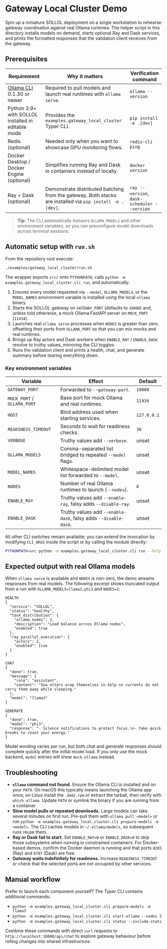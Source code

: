 # Gateway Local Cluster Demo

Spin up a miniature SOLLOL deployment on a single workstation to rehearse gateway
coordination against real Ollama runtimes. The helper script in this directory
installs models on demand, starts optional Ray and Dask services, and prints the
formatted responses that the validation client receives from the gateway.

## Prerequisites

| Requirement | Why it matters | Verification command |
| --- | --- | --- |
| [Ollama CLI](https://ollama.com/download) 0.1.30 or newer | Required to pull models and launch real runtimes with `ollama serve`. | `ollama --version` |
| Python 3.9+ with SOLLOL installed in editable mode | Provides the `examples.gateway_local_cluster` Typer CLI. | `pip install -e .[dev]` |
| Redis (optional) | Needed only when you want to showcase GPU monitoring flows. | `redis-cli ping` |
| Docker Desktop / Docker Engine (optional) | Simplifies running Ray and Dask in containers instead of locally. | `docker version` |
| Ray + Dask (optional) | Demonstrate distributed batching from the gateway. Both stacks are installed via `pip install -e .[dev]`. | `ray --version`, `dask-scheduler --version` |

> **Tip:** The CLI automatically honours `OLLAMA_MODELS` and other environment
> variables, so you can preconfigure model downloads across terminal sessions.

## Automatic setup with `run.sh`

From the repository root execute:

```bash
./examples/gateway_local_cluster/run.sh
```

The wrapper exports `src/` onto `PYTHONPATH`, calls `python -m
examples.gateway_local_cluster.cli run`, and automatically:

1. Ensures every model requested via `--model`, `OLLAMA_MODELS`, or the
   `MODEL_NAMES` environment variable is installed using the local `ollama`
   binary.
2. Starts the SOLLOL gateway on `GATEWAY_PORT` (defaults to `18000`) and, unless
   told otherwise, a mock Ollama FastAPI server on `MOCK_PORT` (`11434`).
3. Launches real `ollama serve` processes when `NODES` is greater than zero,
   offsetting their ports from `OLLAMA_PORT` so that you can mix mocks and real
   runtimes.
4. Brings up Ray actors and Dask workers when `ENABLE_RAY` / `ENABLE_DASK`
   resolve to truthy values, mirroring the CLI toggles.
5. Runs the validation client and prints a health, chat, and generate summary
   before tearing everything down.

### Key environment variables

| Variable | Effect | Default |
| --- | --- | --- |
| `GATEWAY_PORT` | Forwarded to `--gateway-port`. | `18000` |
| `MOCK_PORT` / `OLLAMA_PORT` | Base port for mock Ollama and real runtimes. | `11434` |
| `HOST` | Bind address used when starting services. | `127.0.0.1` |
| `READINESS_TIMEOUT` | Seconds to wait for readiness checks. | `30` |
| `VERBOSE` | Truthy values add `--verbose`. | unset |
| `OLLAMA_MODELS` | Comma-separated list bridged to repeated `--model` flags. | unset |
| `MODEL_NAMES` | Whitespace-delimited model list forwarded to `--model`. | unset |
| `NODES` | Number of real Ollama runtimes to launch (`--nodes`). | `0` |
| `ENABLE_RAY` | Truthy values add `--enable-ray`, falsy adds `--disable-ray`. | unset |
| `ENABLE_DASK` | Truthy values add `--enable-dask`, falsy adds `--disable-dask`. | unset |

All other CLI switches remain available; you can extend the invocation by
modifying `CLI_ARGS` inside the script or by calling the module directly:

```bash
PYTHONPATH=src python -m examples.gateway_local_cluster.cli run --help
```

## Expected output with real Ollama models

When `ollama serve` is available and `NODES` is non-zero, the demo streams
responses from real models. The following excerpt shows truncated output from a
run with `OLLAMA_MODELS=llama3,phi3` and `NODES=2`:

```
HEALTH
{
  "service": "SOLLOL",
  "status": "healthy",
  "task_distribution": {
    "ollama_nodes": 2,
    "description": "Load balance across Ollama nodes",
    "enabled": true
  },
  "ray_parallel_execution": {
    "actors": 2,
    "enabled": true
  }
}

CHAT
{
  "done": true,
  "message": {
    "role": "assistant",
    "content": "Sea otters wrap themselves in kelp so currents do not carry them away while sleeping."
  },
  "model": "llama3"
}

GENERATE
{
  "done": true,
  "model": "phi3",
  "response": "- Silence notifications to protect focus.\n- Take quick breaks to reset your energy."
}
```

Model wording varies per run, but both chat and generate responses should
complete quickly after the initial model load. If you only use the mock backend,
`model` entries will show `mock-ollama` instead.

## Troubleshooting

- **`ollama` command not found.** Ensure the Ollama CLI is installed and on your
  `PATH`. On macOS this typically means launching the Ollama app once; on Linux
  install the `.deb`/`.rpm` or extract the tarball, then verify with
  `which ollama`. Update `PATH` or symlink the binary if you are running from a
  container.
- **Slow model pulls or repeated downloads.** Large models can take several
  minutes on first run. Pre-pull them with `ollama pull <model>` or run
  `python -m examples.gateway_local_cluster.cli prepare-models -m <model>`.
  The CLI caches models in `~/.ollama/models`, so subsequent runs reuse them.
- **Ray or Dask fail to start.** Set `ENABLE_RAY=0` or `ENABLE_DASK=0` to skip
  those subsystems when running in constrained containers. For Docker-based
  demos, confirm the Docker daemon is running and that ports `8265` (Ray) and
  `8787` (Dask) are free.
- **Gateway waits indefinitely for readiness.** Increase `READINESS_TIMEOUT` or
  check that the selected ports are not occupied by other services.

## Manual workflow

Prefer to launch each component yourself? The Typer CLI contains additional
commands:

- `python -m examples.gateway_local_cluster.cli prepare-models -m llama3`
- `python -m examples.gateway_local_cluster.cli start-ollama --nodes 2`
- `python -m examples.gateway_local_cluster.cli status --include-stats`

Combine these commands with direct `curl` requests to
`http://localhost:18000/api/chat` to explore gateway behaviour before rolling
changes into shared infrastructure.
